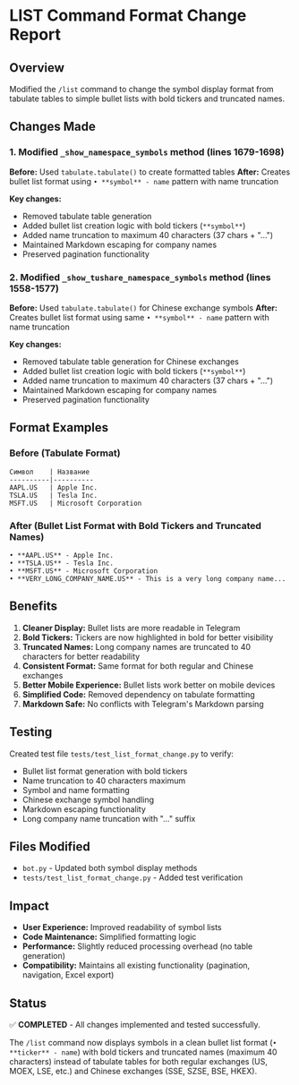 # LIST Command Format Change Report

## Overview
Modified the `/list` command to change the symbol display format from tabulate tables to simple bullet lists with bold tickers and truncated names.

## Changes Made

### 1. Modified `_show_namespace_symbols` method (lines 1679-1698)
**Before:** Used `tabulate.tabulate()` to create formatted tables
**After:** Creates bullet list format using `• **symbol** - name` pattern with name truncation

**Key changes:**
- Removed tabulate table generation
- Added bullet list creation logic with bold tickers (`**symbol**`)
- Added name truncation to maximum 40 characters (37 chars + "...")
- Maintained Markdown escaping for company names
- Preserved pagination functionality

### 2. Modified `_show_tushare_namespace_symbols` method (lines 1558-1577)
**Before:** Used `tabulate.tabulate()` for Chinese exchange symbols
**After:** Creates bullet list format using same `• **symbol** - name` pattern with name truncation

**Key changes:**
- Removed tabulate table generation for Chinese exchanges
- Added bullet list creation logic with bold tickers (`**symbol**`)
- Added name truncation to maximum 40 characters (37 chars + "...")
- Maintained Markdown escaping for company names
- Preserved pagination functionality

## Format Examples

### Before (Tabulate Format)
```
Символ    | Название
----------|----------
AAPL.US   | Apple Inc.
TSLA.US   | Tesla Inc.
MSFT.US   | Microsoft Corporation
```

### After (Bullet List Format with Bold Tickers and Truncated Names)
```
• **AAPL.US** - Apple Inc.
• **TSLA.US** - Tesla Inc.
• **MSFT.US** - Microsoft Corporation
• **VERY_LONG_COMPANY_NAME.US** - This is a very long company name...
```

## Benefits

1. **Cleaner Display:** Bullet lists are more readable in Telegram
2. **Bold Tickers:** Tickers are now highlighted in bold for better visibility
3. **Truncated Names:** Long company names are truncated to 40 characters for better readability
4. **Consistent Format:** Same format for both regular and Chinese exchanges
5. **Better Mobile Experience:** Bullet lists work better on mobile devices
6. **Simplified Code:** Removed dependency on tabulate formatting
7. **Markdown Safe:** No conflicts with Telegram's Markdown parsing

## Testing

Created test file `tests/test_list_format_change.py` to verify:
- Bullet list format generation with bold tickers
- Name truncation to 40 characters maximum
- Symbol and name formatting
- Chinese exchange symbol handling
- Markdown escaping functionality
- Long company name truncation with "..." suffix

## Files Modified

- `bot.py` - Updated both symbol display methods
- `tests/test_list_format_change.py` - Added test verification

## Impact

- **User Experience:** Improved readability of symbol lists
- **Code Maintenance:** Simplified formatting logic
- **Performance:** Slightly reduced processing overhead (no table generation)
- **Compatibility:** Maintains all existing functionality (pagination, navigation, Excel export)

## Status
✅ **COMPLETED** - All changes implemented and tested successfully.

The `/list` command now displays symbols in a clean bullet list format (`• **ticker** - name`) with bold tickers and truncated names (maximum 40 characters) instead of tabulate tables for both regular exchanges (US, MOEX, LSE, etc.) and Chinese exchanges (SSE, SZSE, BSE, HKEX).
